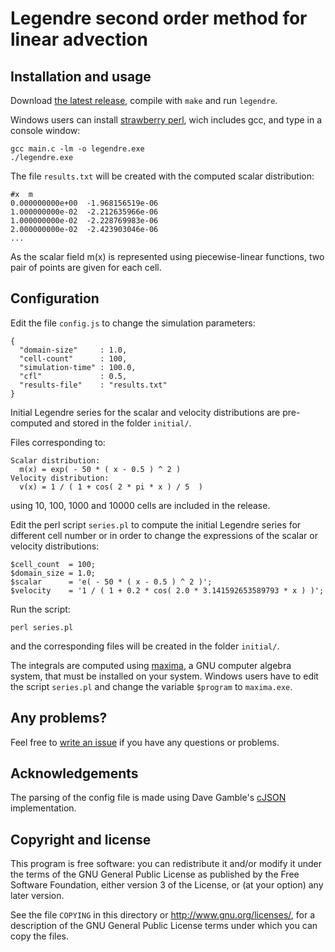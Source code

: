 Legendre second order method for linear advection
=================================================

Installation and usage
----------------------

Download [the latest release](https://github.com/B0RJA/legendre-1D/zipball/master), compile with `make` and run `legendre`.

Windows users can install [strawberry perl](http://strawberryperl.com/), wich includes gcc, and type in a console window:

    gcc main.c -lm -o legendre.exe
    ./legendre.exe

The file `results.txt` will be created with the computed scalar distribution:

    #x  m
    0.000000000e+00  -1.968156519e-06
    1.000000000e-02	 -2.212635966e-06
    1.000000000e-02	 -2.228769983e-06
    2.000000000e-02  -2.423903046e-06
    ...

As the scalar field m(x) is represented using piecewise-linear functions, two pair of points are given for each cell.

Configuration
-------------

Edit the file `config.js` to change the simulation parameters:

    {
      "domain-size"     : 1.0,
      "cell-count"      : 100,
      "simulation-time" : 100.0,
      "cfl"             : 0.5,
      "results-file"    : "results.txt"
    }

Initial Legendre series for the scalar and velocity distributions are pre-computed and stored in the folder `initial/`.

Files corresponding to:

    Scalar distribution:
      m(x) = exp( - 50 * ( x - 0.5 ) ^ 2 )
    Velocity distribution:
      v(x) = 1 / ( 1 + cos( 2 * pi * x ) / 5  )

using 10, 100, 1000 and 10000 cells are included in the release.

Edit the perl script `series.pl` to compute the initial Legendre series for different cell number or in order to change the expressions of the scalar or velocity distributions:

    $cell_count  = 100;
    $domain_size = 1.0;
    $scalar      = 'e( - 50 * ( x - 0.5 ) ^ 2 )';
    $velocity    = '1 / ( 1 + 0.2 * cos( 2.0 * 3.141592653589793 * x ) )';

Run the script:

    perl series.pl

and the corresponding files will be created in the folder `initial/`.

The integrals are computed using [maxima](http://maxima.sourceforge.net/), a GNU computer algebra system, that must be installed on your system. Windows users have to edit the script `series.pl` and change the variable `$program` to `maxima.exe`.

Any problems?
-------------
Feel free to [write an issue](https://github.com/B0RJA/legendre-1D/issues) if you have any questions or problems.

Acknowledgements
----------------
The parsing of the config file is made using Dave Gamble's [cJSON](http://cjson.sourceforge.net/) implementation.

Copyright and license
---------------------

This program is free software: you can redistribute it and/or modify it under the terms of the GNU General Public License as published by the Free Software Foundation, either version 3 of the License, or (at your option) any later version.

See the file `COPYING` in this directory or  http://www.gnu.org/licenses/, for a description of the GNU General Public License terms under which you can copy the files.
